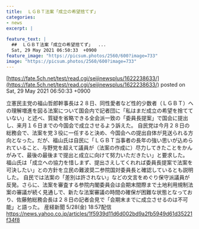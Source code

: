 ```yaml
---
title:  ＬＧＢＴ法案「成立の希望捨てず」  
categories:
- news
excerpt: |
  
feature_text: |
  ##  ＬＧＢＴ法案「成立の希望捨てず」  ...
  Sat, 29 May 2021 06:50:33  +0900
feature_image: "https://picsum.photos/2560/600?image=733"
image: "https://picsum.photos/2560/600?image=733"
---
```


[https://fate.5ch.net/test/read.cgi/seijinewsplus/1622238633/](https://fate.5ch.net/test/read.cgi/seijinewsplus/1622238633/)
posted on Sat, 29 May 2021 06:50:33  +0900

<!--more-->

立憲民主党の福山哲郎幹事長は２８日、同性愛者など性的少数者（ＬＧＢＴ）への理解増進を図る法案について国会内で記者団に「私はまだ成立の希望を捨てていない」と述べ、質疑を省略できる全会派一致の「委員長提案」で国会に提出し、来月１６日までの今国会で成立させるよう訴えた。 自民党は今月２８日の総務会で、法案を党３役に一任すると決め、今国会への提出自体が見送られる方向となった。だが、福山氏は自民に「ＬＧＢＴ当事者の長年の強い思いが込められていること、与野党を超えて議員が（法案の作成に）尽力してきたことをかんがみて、最後の最後まで提出と成立に向けて努力いただきたい」と要求した。 福山氏は「成立への協力を惜しまず、提出さえしてくれれば委員長提案で法案を可決したい」との方針を立民の難波奨二参院国対委員長と確認しているとも説明した。 自民では法案の「差別は許されない」などの文言をめぐり保守派議員が反発。さらに、法案を審査する参院内閣委員会は会期末間際まで土地利用規制法案の審議が続く見通しで、新たな法案審議の時間の確保が困難な状態となっており、佐藤勉総務会長は２８日の記者会見で「会期末までに成立させるのは不可能」と語った。 産経新聞 5/28(金) 18:57配信 https://news.yahoo.co.jp/articles/1f5939d11d6d002bd9a2fb5949d61d35221f34f8
